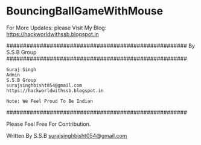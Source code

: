 # BouncingBallGameWithMouse
For More Updates:
	please Visit My Blog: https://hackworldwithssb.blogspot.in

######################################################
				By S.S.B Group							
######################################################

	Suraj Singh
	Admin
	S.S.B Group
	surajsinghbisht054@gmail.com
	https://hackworldwithssb.blogspot.in

	Note: We Feel Proud To Be Indian
######################################################



Please Feel Free For Contribution.

Written By 
	S.S.B
	surajsinghbisht054@gmail.com 